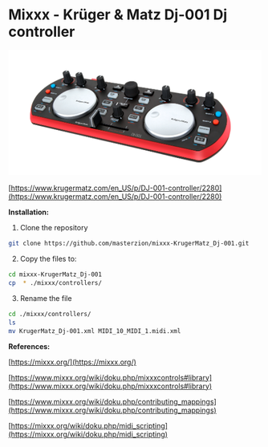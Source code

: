 
# Mixxx - Krüger & Matz Dj-001 Dj controller

![Mixxx Preset for Krüger & Matz Dj-001Dj controller](https://raw.githubusercontent.com/masterzion/mixxx-KrugerMatz_Dj-001/master/dj-001.png)



[https://www.krugermatz.com/en_US/p/DJ-001-controller/2280](https://www.krugermatz.com/en_US/p/DJ-001-controller/2280)


**Installation:**

1) Clone the repository
``` bash
git clone https://github.com/masterzion/mixxx-KrugerMatz_Dj-001.git
```


2) Copy the files to:
``` bash
cd mixxx-KrugerMatz_Dj-001
cp  * ./mixxx/controllers/
```


3) Rename the file
``` bash
cd ./mixxx/controllers/
ls
mv KrugerMatz_Dj-001.xml MIDI_10_MIDI_1.midi.xml
```
**References:**

[https://mixxx.org/](https://mixxx.org/)

[https://www.mixxx.org/wiki/doku.php/mixxxcontrols#library](https://www.mixxx.org/wiki/doku.php/mixxxcontrols#library)

[https://www.mixxx.org/wiki/doku.php/contributing_mappings](https://www.mixxx.org/wiki/doku.php/contributing_mappings)

[https://mixxx.org/wiki/doku.php/midi_scripting](https://mixxx.org/wiki/doku.php/midi_scripting)
